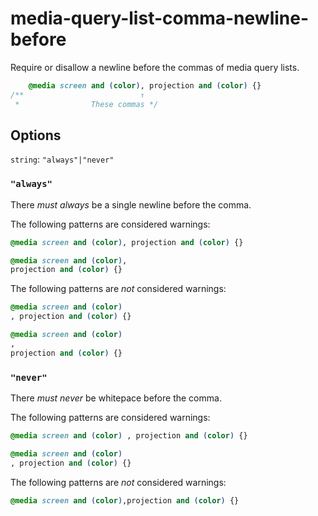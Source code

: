 # media-query-list-comma-newline-before

Require or disallow a newline before the commas of media query lists.

```css
    @media screen and (color), projection and (color) {}
/**                          ↑  
 *                These commas */
```

## Options

`string`: `"always"|"never"`

### `"always"`

There *must always* be a single newline before the comma.

The following patterns are considered warnings:

```css
@media screen and (color), projection and (color) {}
```

```css
@media screen and (color),
projection and (color) {}
```

The following patterns are *not* considered warnings:

```css
@media screen and (color)
, projection and (color) {}
```

```css
@media screen and (color)
,
projection and (color) {}
```

### `"never"`

There *must never* be whitepace before the comma.

The following patterns are considered warnings:

```css
@media screen and (color) , projection and (color) {}
```

```css
@media screen and (color)
, projection and (color) {}
```

The following patterns are *not* considered warnings:

```css
@media screen and (color),projection and (color) {}
```
